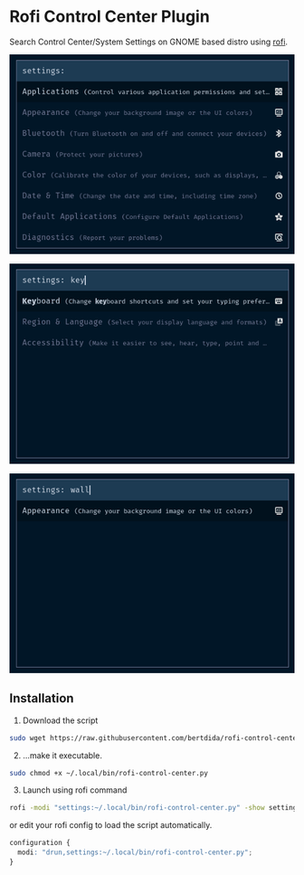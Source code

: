 # Rofi Control Center Plugin

Search Control Center/System Settings on GNOME based distro using [rofi](https://github.com/davatorium/rofi).

![rofi control center screenshot 1](https://raw.githubusercontent.com/bertdida/rofi-control-center/main/screenshots/01.png)

![rofi control center screenshot 2](https://raw.githubusercontent.com/bertdida/rofi-control-center/main/screenshots/02.png)

![rofi control center screenshot 3](https://raw.githubusercontent.com/bertdida/rofi-control-center/main/screenshots/03.png)

## Installation

1. Download the script

```bash
sudo wget https://raw.githubusercontent.com/bertdida/rofi-control-center/main/rofi-control-center.py -P ~/.local/bin/
```

2. ...make it executable.

```bash
sudo chmod +x ~/.local/bin/rofi-control-center.py
```

3. Launch using rofi command
```bash
rofi -modi "settings:~/.local/bin/rofi-control-center.py" -show settings -show-icons
```
or edit your rofi config to load the script automatically.
```css
configuration {
  modi: "drun,settings:~/.local/bin/rofi-control-center.py";
}
```
